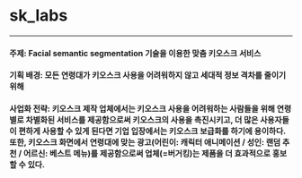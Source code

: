 # sk_labs
---
#### 주제: Facial semantic segmentation 기술을 이용한 맞춤 키오스크 서비스
#### 기획 배경: 모든 연령대가 키오스크 사용을 어려워하지 않고 세대적 정보 격차를 줄이기 위해
#### 사업화 전략: 키오스크 제작 업체에서는 키오스크 사용을 어려워하는 사람들을 위해 연령별로 차별화된 서비스를 제공함으로써 키오스크의 사용을 촉진시키고, 더 많은 사용자들이 편하게 사용할 수 있게 된다면 기업 입장에서는 키오스크 보급화를 하기에 용이하다. 또한, 키오스크 화면에서 연령대에 맞는 광고(어린이: 캐릭터 애니메이션 / 성인: 랜덤 추천 / 어르신: 베스트 메뉴)를 제공함으로써 업체(=버거킹)는 제품을 더 효과적으로 홍보할 수 있다. 

